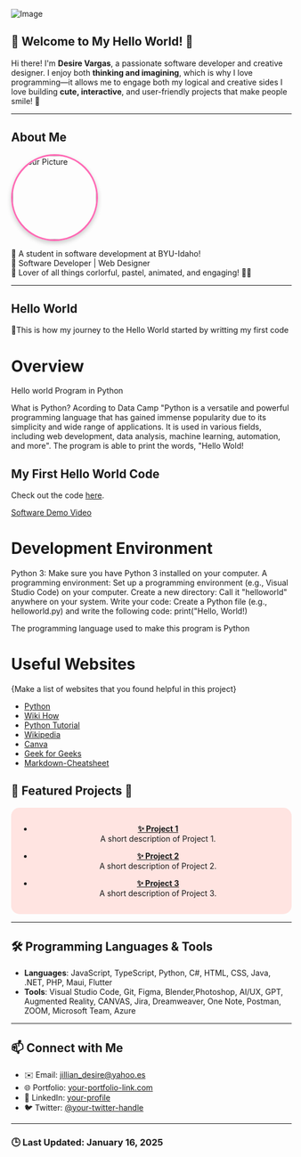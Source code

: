 <!-- Profile README -->
![Image](https://github.com/user-attachments/assets/e2e157f2-db32-4d3e-bd9c-671d24afca12)


## 🌸 Welcome to My Hello World! 🌸

Hi there! I'm **Desire Vargas**, a passionate software developer and creative designer. 
I enjoy both **thinking and imagining**, which is why I love programming—it allows me to engage both my logical and creative sides
I love building **cute, interactive**, and user-friendly projects that make people smile! 💖

---

## About Me
<div align="left">
    <img src="https://github.com/user-attachments/assets/406df0f3-fc5d-4583-a6ce-c2bd98b0ad66" alt="Your Picture" width="150" style="border-radius: 50%; box-shadow: 0px 4px 8px rgba(0,0,0,0.2); border: 3px solid #ff69b4;">
</div>

🌟 A student in software development at BYU-Idaho!  
🌟 Software Developer | Web Designer  
🌟 Lover of all things corlorful, pastel, animated, and engaging! 🎨✨  

---
## Hello World

🌟This is how my journey to the Hello World started by writting my first code
# Overview

Hello world Program in Python 

What is Python?
 Acording to  Data Camp "Python is a versatile and powerful programming language that has gained immense popularity due to its simplicity and wide range of applications. It is used in various fields, including web development, data analysis, machine learning, automation, and more".
The program is able to print the words, "Hello Wold!

## My First Hello World Code

Check out the code [here](https://github.com/username/repository/blob/main/codefile.py).



[Software Demo Video](https://youtu.be/8Wd3_NSIM6I)

# Development Environment

Python 3: Make sure you have Python 3 installed on your computer.
A programming environment: Set up a programming environment (e.g., Visual Studio Code) on your computer.
Create a new directory: Call it "helloworld" anywhere on your system.
Write your code: Create a Python file (e.g., helloworld.py) and write the following code:
print("Hello, World!)


The programming language used to make this program is Python

# Useful Websites

{Make a list of websites that you found helpful in this project}
* [Python](https://www.python.org/)
* [Wiki How](https://www.wikihow.com/Make-a-YouTube-Channel)
* [Python Tutorial](https://www.pythontutorial.net/getting-started/python-hello-world/)
* [Wikipedia](https://en.wikipedia.org/wiki/History_of_Python)
* [Canva](https://www.canva.com/?msockid=1e3e59ef03206a3211384d2c02b96bd8)
* [Geek for Geeks](https://www.geeksforgeeks.org/how-to-add-images-to-readmemd-on-github/)
* [Markdown-Cheatsheet](https://github.com/im-luka/markdown-cheatsheet)




## 🌟 Featured Projects 🌟

<div align="center" style="background-color: #ffe4e1; padding: 15px; border-radius: 15px; background-image: url('pink-dots-image-url.jpg');">
  
- **[✨ Project 1](project1-link)**  
  A short description of Project 1.

- **[✨ Project 2](project2-link)**  
  A short description of Project 2.

- **[✨ Project 3](project3-link)**  
  A short description of Project 3.

</div>

---

## 🛠️ Programming Languages & Tools
- **Languages**: JavaScript, TypeScript, Python, C#, HTML, CSS, Java, .NET, PHP, Maui, Flutter
- **Tools**: Visual Studio Code, Git, Figma, Blender,Photoshop, AI/UX, GPT, Augmented Reality, CANVAS, Jira, Dreamweaver, One Note, Postman, ZOOM, Microsoft Team, Azure

---

## 📫 Connect with Me
- ✉️ Email: [jillian_desire@yahoo.es](mailto:your-email@example.com)  
- 🌐 Portfolio: [your-portfolio-link.com](https://your-portfolio-link.com)  
- 📱 LinkedIn: [your-profile](https://www.linkedin.com/in/your-profile)  
- 🐦 Twitter: [@your-twitter-handle](https://twitter.com/your-twitter-handle)  

---

### 🕒 Last Updated: January 16, 2025

 
      
